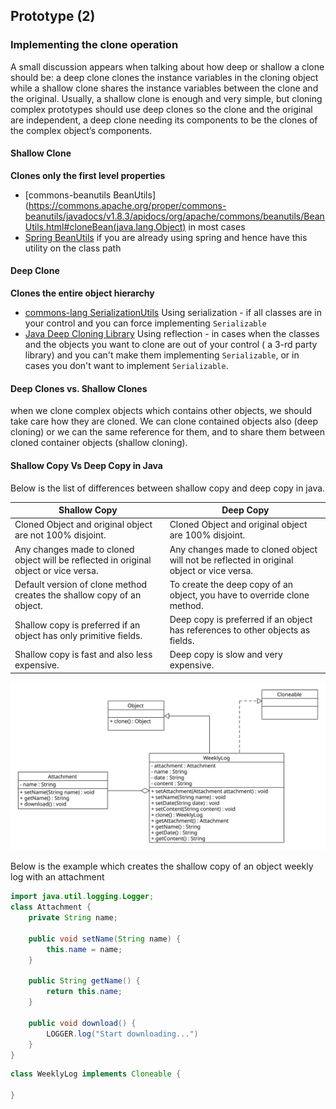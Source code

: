 ## Prototype (2)

### Implementing the clone operation

A small discussion appears when talking about how deep or shallow a clone should be: a deep clone clones the instance variables in the cloning object while a shallow clone shares the instance variables between the clone and the original. Usually, a shallow clone is enough and very simple, but cloning complex prototypes should use deep clones so the clone and the original are independent, a deep clone needing its components to be the clones of the complex object’s components.

#### Shallow Clone

**Clones only the first level properties**

- [commons-beanutils BeanUtils](https://commons.apache.org/proper/commons-beanutils/javadocs/v1.8.3/apidocs/org/apache/commons/beanutils/BeanUtils.html#cloneBean(java.lang.Object) in most cases
- [Spring BeanUtils](https://docs.spring.io/spring/docs/2.5.6/javadoc-api/org/springframework/beans/BeanUtils.html) if you are already using spring and hence have this utility on the class path

#### Deep Clone

**Clones the entire object hierarchy**

- [commons-lang SerializationUtils](http://commons.apache.org/proper/commons-lang/javadocs/api-release/org/apache/commons/lang3/SerializationUtils.html) Using serialization - if all classes are in your control and you can force implementing `Serializable`
- [Java Deep Cloning Library](https://github.com/kostaskougios/cloning/) Using reflection - in cases when the classes and the objects you want to clone are out of your control ( a 3-rd party library) and you can't make them implementing `Serializable`, or in cases you don't want to implement `Serializable`.

#### Deep Clones vs. Shallow Clones 

when we clone complex objects which contains other objects, we should take care how they are cloned. We can clone contained objects also (deep cloning) or we can the same reference for them, and to share them between cloned container objects (shallow cloning).

#### Shallow Copy Vs Deep Copy in Java

Below is the list of differences between shallow copy and deep copy in java.

| Shallow Copy                                                 | Deep Copy                                                    |
| ------------------------------------------------------------ | ------------------------------------------------------------ |
| Cloned Object and original object are not 100% disjoint.     | Cloned Object and original object are 100% disjoint.         |
| Any changes made to cloned object will be reflected in original object or vice versa. | Any changes made to cloned object will not be reflected in original object or vice versa. |
| Default version of clone method creates the shallow copy of an object. | To create the deep copy of an object, you have to override clone method. |
| Shallow copy is preferred if an object has only primitive fields. | Deep copy is preferred if an object has references to other objects as fields. |
| Shallow copy is fast and also less expensive.                | Deep copy is slow and very expensive.                        |

![image-20180828105602823](./Images/WeeklyLog.svg)

Below is the example which creates the shallow copy of an object weekly log with an attachment

```java
import java.util.logging.Logger;
class Attachment {
    private String name;
   
    public void setName(String name) {
		this.name = name;
    }
    
    public String getName() {
        return this.name;
    }
    
    public void download() {
		LOGGER.log("Start downloading...")
    }
}
```

```java
class WeeklyLog implements Cloneable {
    
}
```

